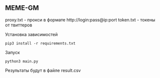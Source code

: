 ## MEME-GM

proxy.txt - прокси в формате http://login:pass@ip:port
token.txt - токены от твиттеров 

Установка зависимостей
```
pip3 install -r requirements.txt 
```

Запуск
```
python3 main.py
```

Результаты будут в файле result.csv